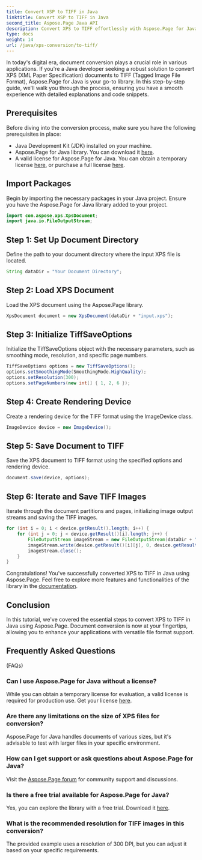 ```yaml
---
title: Convert XSP to TIFF in Java
linktitle: Convert XSP to TIFF in Java
second_title: Aspose.Page Java API
description: Convert XPS to TIFF effortlessly with Aspose.Page for Java. Follow our step-by-step guide for seamless integration. Download now!
type: docs
weight: 14
url: /java/xps-conversion/to-tiff/
---
```

In today's digital era, document conversion plays a crucial role in various applications. If you're a Java developer seeking a robust solution to convert XPS (XML Paper Specification) documents to TIFF (Tagged Image File Format), Aspose.Page for Java is your go-to library. In this step-by-step guide, we'll walk you through the process, ensuring you have a smooth experience with detailed explanations and code snippets.
## Prerequisites
Before diving into the conversion process, make sure you have the following prerequisites in place:
- Java Development Kit (JDK) installed on your machine.
- Aspose.Page for Java library. You can download it [here](https://releases.aspose.com/page/java/).
- A valid license for Aspose.Page for Java. You can obtain a temporary license [here](https://purchase.aspose.com/temporary-license/), or purchase a full license [here](https://purchase.aspose.com/buy).
## Import Packages
Begin by importing the necessary packages in your Java project. Ensure you have the Aspose.Page for Java library added to your project.
```java
import com.aspose.xps.XpsDocument;
import java.io.FileOutputStream;
```
## Step 1: Set Up Document Directory
Define the path to your document directory where the input XPS file is located.
```java
String dataDir = "Your Document Directory";
```
## Step 2: Load XPS Document
Load the XPS document using the Aspose.Page library.
```java
XpsDocument document = new XpsDocument(dataDir + "input.xps");
```
## Step 3: Initialize TiffSaveOptions
Initialize the TiffSaveOptions object with the necessary parameters, such as smoothing mode, resolution, and specific page numbers.
```java
TiffSaveOptions options = new TiffSaveOptions();
options.setSmoothingMode(SmoothingMode.HighQuality);
options.setResolution(300);
options.setPageNumbers(new int[] { 1, 2, 6 });
```
## Step 4: Create Rendering Device
Create a rendering device for the TIFF format using the ImageDevice class.
```java
ImageDevice device = new ImageDevice();
```
## Step 5: Save Document to TIFF
Save the XPS document to TIFF format using the specified options and rendering device.
```java
document.save(device, options);
```
## Step 6: Iterate and Save TIFF Images
Iterate through the document partitions and pages, initializing image output streams and saving the TIFF images.
```java
for (int i = 0; i < device.getResult().length; i++) {
    for (int j = 0; j < device.getResult()[i].length; j++) {
        FileOutputStream imageStream = new FileOutputStream(dataDir + "XPStoTIFF" + "_" + (i + 1) + "_" + (j + 1) + ".tif");
        imageStream.write(device.getResult()[i][j], 0, device.getResult()[i][j].length);
        imageStream.close();
    }
}
```
Congratulations! You've successfully converted XPS to TIFF in Java using Aspose.Page. Feel free to explore more features and functionalities of the library in the [documentation](https://reference.aspose.com/page/java/).
## Conclusion
In this tutorial, we've covered the essential steps to convert XPS to TIFF in Java using Aspose.Page. Document conversion is now at your fingertips, allowing you to enhance your applications with versatile file format support.
## Frequently Asked Questions
 (FAQs)
### Can I use Aspose.Page for Java without a license?
While you can obtain a temporary license for evaluation, a valid license is required for production use. Get your license [here](https://purchase.aspose.com/buy).
### Are there any limitations on the size of XPS files for conversion?
Aspose.Page for Java handles documents of various sizes, but it's advisable to test with larger files in your specific environment.
### How can I get support or ask questions about Aspose.Page for Java?
Visit the [Aspose.Page forum](https://forum.aspose.com/c/page/39) for community support and discussions.
### Is there a free trial available for Aspose.Page for Java?
Yes, you can explore the library with a free trial. Download it [here](https://releases.aspose.com/).
### What is the recommended resolution for TIFF images in this conversion?
The provided example uses a resolution of 300 DPI, but you can adjust it based on your specific requirements.
